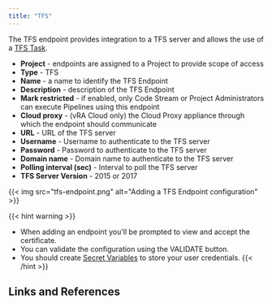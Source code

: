 ```yaml
---
title: "TFS"
---
```


The TFS endpoint provides integration to a TFS server and allows the use of a [TFS Task](/Pipelines/Tasks/TFS/).

* **Project** - endpoints are assigned to a Project to provide scope of access
* **Type** - TFS
* **Name** - a name to identify the TFS Endpoint
* **Description** - description of the TFS Endpoint
* **Mark restricted** - if enabled, only Code Stream or Project Administrators can execute Pipelines using this endpoint
* **Cloud proxy** - (vRA Cloud only) the Cloud Proxy appliance through which the endpoint should communicate
* **URL** - URL of the TFS server
* **Username** - Username to authenticate to the TFS server
* **Password** - Password to authenticate to the TFS server
* **Domain name** - Domain name to authenticate to the TFS server
* **Polling interval (sec)** - Interval to poll the TFS server
* **TFS Server Version** - 2015 or 2017

{{< img src="tfs-endpoint.png" alt="Adding a TFS Endpoint configuration" >}}

{{< hint warning >}}
* When adding an endpoint you'll be prompted to view and accept the certificate.
* You can validate the configuration using the VALIDATE button.
* You should create [Secret Variables](/Configure/Variables/) to store your user credentials.
{{< /hint >}}

## Links and References
